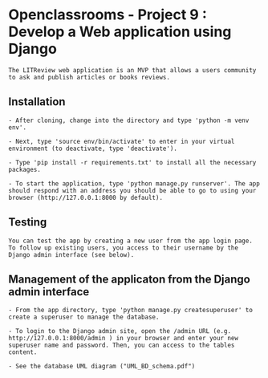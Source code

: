 # Openclassrooms - Project 9 : Develop a Web application using Django

    The LITReview web application is an MVP that allows a users community to ask and publish articles or books reviews.
	

## Installation


    - After cloning, change into the directory and type 'python -m venv env'.

    - Next, type 'source env/bin/activate' to enter in your virtual environment (to deactivate, type 'deactivate').

    - Type 'pip install -r requirements.txt' to install all the necessary packages.
    
    - To start the application, type 'python manage.py runserver'. The app should respond with an address you should be able to go to using your browser (http://127.0.0.1:8000 by default).


## Testing

    You can test the app by creating a new user from the app login page. To follow up existing users, you access to their username by the Django admin interface (see below).


## Management of the applicaton from the Django admin interface


    - From the app directory, type 'python manage.py createsuperuser' to create a superuser to manage the database.
    
    - To login to the Django admin site, open the /admin URL (e.g. http://127.0.0.1:8000/admin ) in your browser and enter your new superuser name and password. Then, you can access to the tables content.
    
    - See the database UML diagram ("UML_BD_schema.pdf")

